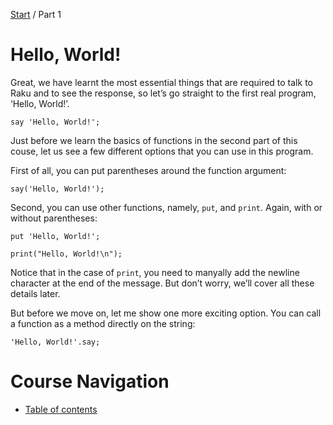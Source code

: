 [Start](../) / Part 1

# Hello, World!

Great, we have learnt the most essential things that are required to talk to Raku and to see the response, so let’s go straight to the first real program, ‘Hello, World!’.

    say 'Hello, World!';

Just before we learn the basics of functions in the second part of this couse, let us see a few different options that you can use in this program.

First of all, you can put parentheses around the function argument:

    say('Hello, World!');

Second, you can use other functions, namely, `put`, and `print`. Again, with or without parentheses:

    put 'Hello, World!';

    print("Hello, World!\n");

Notice that in the case of `print`, you need to manyally add the newline character at the end of the message. But don’t worry, we’ll cover all these details later.

But before we move on, let me show one more exciting option. You can call a function as a method directly on the string:

    'Hello, World!'.say;

# Course Navigation 

* [Table of contents](../)
